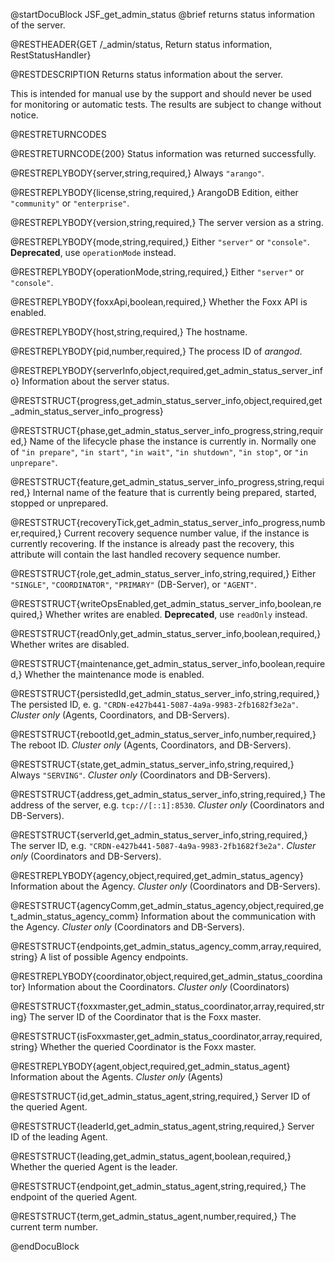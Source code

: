 
@startDocuBlock JSF_get_admin_status
@brief returns status information of the server.

@RESTHEADER{GET /_admin/status, Return status information, RestStatusHandler}

@RESTDESCRIPTION
Returns status information about the server.

This is intended for manual use by the support and should
never be used for monitoring or automatic tests. The results
are subject to change without notice.

<!-- TODO -->

@RESTRETURNCODES

@RESTRETURNCODE{200}
Status information was returned successfully.

@RESTREPLYBODY{server,string,required,}
Always `"arango"`.

@RESTREPLYBODY{license,string,required,}
ArangoDB Edition, either `"community"` or `"enterprise"`.

@RESTREPLYBODY{version,string,required,}
The server version as a string.

@RESTREPLYBODY{mode,string,required,}
Either `"server"` or `"console"`. **Deprecated**, use `operationMode` instead.

@RESTREPLYBODY{operationMode,string,required,}
Either `"server"` or `"console"`.

@RESTREPLYBODY{foxxApi,boolean,required,}
Whether the Foxx API is enabled.

@RESTREPLYBODY{host,string,required,}
The hostname.

<!-- TODO: see *ServerState*. -->

@RESTREPLYBODY{pid,number,required,}
The process ID of _arangod_.

@RESTREPLYBODY{serverInfo,object,required,get_admin_status_server_info}
Information about the server status.

@RESTSTRUCT{progress,get_admin_status_server_info,object,required,get_admin_status_server_info_progress}

@RESTSTRUCT{phase,get_admin_status_server_info_progress,string,required,}
Name of the lifecycle phase the instance is currently in. Normally one of
`"in prepare"`, `"in start"`, `"in wait"`, `"in shutdown"`, `"in stop"`,
or `"in unprepare"`.

@RESTSTRUCT{feature,get_admin_status_server_info_progress,string,required,}
Internal name of the feature that is currently being prepared, started,
stopped or unprepared.

@RESTSTRUCT{recoveryTick,get_admin_status_server_info_progress,number,required,}
Current recovery sequence number value, if the instance is currently recovering.
If the instance is already past the recovery, this attribute will contain the
last handled recovery sequence number.

@RESTSTRUCT{role,get_admin_status_server_info,string,required,}
Either `"SINGLE"`, `"COORDINATOR"`, `"PRIMARY"` (DB-Server), or `"AGENT"`.

@RESTSTRUCT{writeOpsEnabled,get_admin_status_server_info,boolean,required,}
Whether writes are enabled. **Deprecated**, use `readOnly` instead.

@RESTSTRUCT{readOnly,get_admin_status_server_info,boolean,required,}
Whether writes are disabled.

@RESTSTRUCT{maintenance,get_admin_status_server_info,boolean,required,}
Whether the maintenance mode is enabled.

@RESTSTRUCT{persistedId,get_admin_status_server_info,string,required,}
The persisted ID, e. g. `"CRDN-e427b441-5087-4a9a-9983-2fb1682f3e2a"`.
*Cluster only* (Agents, Coordinators, and DB-Servers).

@RESTSTRUCT{rebootId,get_admin_status_server_info,number,required,}
The reboot ID.
*Cluster only* (Agents, Coordinators, and DB-Servers).

@RESTSTRUCT{state,get_admin_status_server_info,string,required,}
Always `"SERVING"`.
*Cluster only* (Coordinators and DB-Servers).

@RESTSTRUCT{address,get_admin_status_server_info,string,required,}
The address of the server, e.g. `tcp://[::1]:8530`.
*Cluster only* (Coordinators and DB-Servers).

@RESTSTRUCT{serverId,get_admin_status_server_info,string,required,}
The server ID, e.g. `"CRDN-e427b441-5087-4a9a-9983-2fb1682f3e2a"`.
*Cluster only* (Coordinators and DB-Servers).

@RESTREPLYBODY{agency,object,required,get_admin_status_agency}
Information about the Agency.
*Cluster only* (Coordinators and DB-Servers).

@RESTSTRUCT{agencyComm,get_admin_status_agency,object,required,get_admin_status_agency_comm}
Information about the communication with the Agency.
*Cluster only* (Coordinators and DB-Servers).

@RESTSTRUCT{endpoints,get_admin_status_agency_comm,array,required,string}
A list of possible Agency endpoints.

@RESTREPLYBODY{coordinator,object,required,get_admin_status_coordinator}
Information about the Coordinators.
*Cluster only* (Coordinators)

@RESTSTRUCT{foxxmaster,get_admin_status_coordinator,array,required,string}
The server ID of the Coordinator that is the Foxx master.

@RESTSTRUCT{isFoxxmaster,get_admin_status_coordinator,array,required,string}
Whether the queried Coordinator is the Foxx master.

@RESTREPLYBODY{agent,object,required,get_admin_status_agent}
Information about the Agents.
*Cluster only* (Agents)

@RESTSTRUCT{id,get_admin_status_agent,string,required,}
Server ID of the queried Agent.

@RESTSTRUCT{leaderId,get_admin_status_agent,string,required,}
Server ID of the leading Agent.

@RESTSTRUCT{leading,get_admin_status_agent,boolean,required,}
Whether the queried Agent is the leader.

@RESTSTRUCT{endpoint,get_admin_status_agent,string,required,}
The endpoint of the queried Agent.

@RESTSTRUCT{term,get_admin_status_agent,number,required,}
The current term number.

@endDocuBlock
